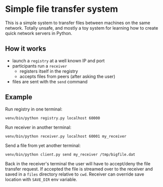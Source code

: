 # Simple file transfer system

This is a simple system to transfer files between machines on the same network.
Totally unsafe, and mostly a toy system for learning how to create quick
network servers in Python.

## How it works

* launch a `registry` at a well known IP and port
* participants run a `receiver`
  * registers itself in the registry
  * accepts files from peers (after asking the user)
* files are sent with the `send` command

## Example

Run registry in one terminal:

```
venv/bin/python registry.py localhost 60000
```

Run receiver in another terminal:

```
venv/bin/python receiver.py localhost 60001 my_receiver
```

Send a file from yet another terminal:

```
venv/bin/python client.py send my_receiver /tmp/bigfile.dat
```

Back in the receiver's terminal the user will have to accept/deny the file
transfer request. If accepted the file is streamed over to the receiver and
saved in a `files` directory relative to `cwd`. Receiver can override save
location with `SAVE_DIR` env variable.
